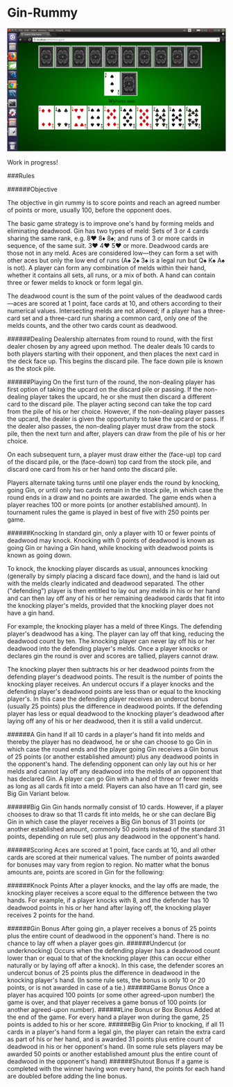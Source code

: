 # Gin-Rummy

![screen](https://raw.githubusercontent.com/bandrzew/Gin-Rummy/master/src/main/webapp/resources/Screenshot%20from%202018-06-26%2007-48-08.png)

Work in progress!

###Rules

######Objective

The objective in gin rummy is to score points and reach an agreed number of points or more, usually 100, before the opponent does.

The basic game strategy is to improve one's hand by forming melds and eliminating deadwood. Gin has two types of meld: Sets of 3 or 4 cards sharing the same rank, e.g. 8♥ 8♦ 8♠; and runs of 3 or more cards in sequence, of the same suit. 3♥ 4♥ 5♥ or more. Deadwood cards are those not in any meld. Aces are considered low—they can form a set with other aces but only the low end of runs (A♠ 2♠ 3♠ is a legal run but Q♠ K♠ A♠ is not). A player can form any combination of melds within their hand, whether it contains all sets, all runs, or a mix of both. A hand can contain three or fewer melds to knock or form legal gin.

The deadwood count is the sum of the point values of the deadwood cards—aces are scored at 1 point, face cards at 10, and others according to their numerical values. Intersecting melds are not allowed; if a player has a three-card set and a three-card run sharing a common card, only one of the melds counts, and the other two cards count as deadwood.

######Dealing
Dealership alternates from round to round, with the first dealer chosen by any agreed upon method. The dealer deals 10 cards to both players starting with their opponent, and then places the next card in the deck face up. This begins the discard pile. The face down pile is known as the stock pile.

######Playing
On the first turn of the round, the non-dealing player has first option of taking the upcard on the discard pile or passing. If the non-dealing player takes the upcard, he or she must then discard a different card to the discard pile. The player acting second can take the top card from the pile of his or her choice. However, if the non-dealing player passes the upcard, the dealer is given the opportunity to take the upcard or pass. If the dealer also passes, the non-dealing player must draw from the stock pile, then the next turn and after, players can draw from the pile of his or her choice.

On each subsequent turn, a player must draw either the (face-up) top card of the discard pile, or the (face-down) top card from the stock pile, and discard one card from his or her hand onto the discard pile.

Players alternate taking turns until one player ends the round by knocking, going Gin, or until only two cards remain in the stock pile, in which case the round ends in a draw and no points are awarded. The game ends when a player reaches 100 or more points (or another established amount). In tournament rules the game is played in best of five with 250 points per game.

######Knocking
In standard gin, only a player with 10 or fewer points of deadwood may knock. Knocking with 0 points of deadwood is known as going Gin or having a Gin hand, while knocking with deadwood points is known as going down.

To knock, the knocking player discards as usual, announces knocking (generally by simply placing a discard face down), and the hand is laid out with the melds clearly indicated and deadwood separated. The other ("defending") player is then entitled to lay out any melds in his or her hand and can then lay off any of his or her remaining deadwood cards that fit into the knocking player's melds, provided that the knocking player does not have a gin hand.

For example, the knocking player has a meld of three Kings. The defending player's deadwood has a king. The player can lay off that king, reducing the deadwood count by ten. The knocking player can never lay off his or her deadwood into the defending player's melds. Once a player knocks or declares gin the round is over and scores are tallied, players cannot draw.

The knocking player then subtracts his or her deadwood points from the defending player's deadwood points. The result is the number of points the knocking player receives. An undercut occurs if a player knocks and the defending player's deadwood points are less than or equal to the knocking player's. In this case the defending player receives an undercut bonus (usually 25 points) plus the difference in deadwood points. If the defending player has less or equal deadwood to the knocking player's deadwood after laying off any of his or her deadwood, then it is still a valid undercut.

######A Gin hand
If all 10 cards in a player's hand fit into melds and thereby the player has no deadwood, he or she can choose to go Gin in which case the round ends and the player going Gin receives a Gin bonus of 25 points (or another established amount) plus any deadwood points in the opponent's hand. The defending opponent can only lay out his or her melds and cannot lay off any deadwood into the melds of an opponent that has declared Gin. A player can go Gin with a hand of three or fewer melds as long as all cards fit into a meld. Players can also have an 11 card gin, see Big Gin Variant below.

######Big Gin
Gin hands normally consist of 10 cards. However, if a player chooses to draw so that 11 cards fit into melds, he or she can declare Big Gin in which case the player receives a Big Gin bonus of 31 points (or another established amount, commonly 50 points instead of the standard 31 points, depending on rule set) plus any deadwood in the opponent's hand.

######Scoring
Aces are scored at 1 point, face cards at 10, and all other cards are scored at their numerical values. The number of points awarded for bonuses may vary from region to region. No matter what the bonus amounts are, points are scored in Gin for the following:

######Knock Points 
After a player knocks, and the lay offs are made, the knocking player receives a score equal to the difference between the two hands. For example, if a player knocks with 8, and the defender has 10 deadwood points in his or her hand after laying off, the knocking player receives 2 points for the hand.

######Gin Bonus 
After going gin, a player receives a bonus of 25 points plus the entire count of deadwood in the opponent's hand. There is no chance to lay off when a player goes gin.
######Undercut (or underknocking) 
Occurs when the defending player has a deadwood count lower than or equal to that of the knocking player (this can occur either naturally or by laying off after a knock). In this case, the defender scores an undercut bonus of 25 points plus the difference in deadwood in the knocking player's hand. (In some rule sets, the bonus is only 10 or 20 points, or is not awarded in case of a tie.)
######Game Bonus 
Once a player has acquired 100 points (or some other agreed-upon number) the game is over, and that player receives a game bonus of 100 points (or another agreed-upon number).
######Line Bonus or Box Bonus 
Added at the end of the game. For every hand a player won during the game, 25 points is added to his or her score.
######Big Gin 
Prior to knocking, if all 11 cards in a player's hand form a legal gin, the player can retain the extra card as part of his or her hand, and is awarded 31 points plus entire count of deadwood in his or her opponent's hand. (In some rule sets players may be awarded 50 points or another established amount plus the entire count of deadwood in the opponent's hand)
######Shutout Bonus 
If a game is completed with the winner having won every hand, the points for each hand are doubled before adding the line bonus. 